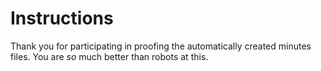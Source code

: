 # Instructions

Thank you for participating in proofing the automatically created minutes files. You are _so_ much better than robots at this.

